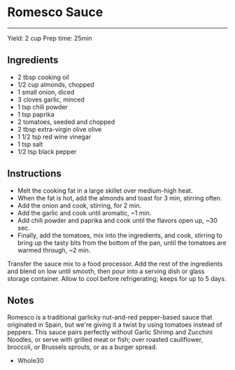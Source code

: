 # Romesco Sauce
---
Yield: 2 cup
Prep time: 25min

## Ingredients
- 2 tbsp cooking oil
- 1/2 cup almonds, chopped
- 1 small onion, diced
- 3 cloves garlic, minced
- 1 tsp chili powder
- 1 tsp paprika
- 2 tomatoes, seeded and chopped
- 2 tbsp extra-virgin olive olive
- 1 1/2 tsp red wine vinegar
- 1 tsp salt
- 1/2 tsp black pepper

## Instructions
- Melt the cooking fat in a large skillet over medium-high heat.
- When the fat is hot, add the almonds and toast for 3 min, stirring often.
- Add the onion and cook, stirring, for 2 min.
- Add the garlic and cook until aromatic, ~1 min.
- Add chili powder and paprika and cook until the flavors open up, ~30 sec.
- Finally, add the tomatoes, mix into the ingredients, and cook, stirring to bring up the tasty bits from the bottom of the pan, until the tomatoes are warmed through, ~2 min.

Transfer the sauce mix to a food processor. Add the rest of the ingredients and blend on low until smooth, then pour into a serving dish or glass storage container. Allow to cool before refrigerating; keeps for up to 5 days.


## Notes

Romesco is a traditional garlicky nut-and-red pepper-based sauce that originated in Spain, but we're giving it a twist by using tomatoes instead of peppers. This sauce pairs perfectly without Garlic Shrimp and Zucchini Noodles, or serve with grilled meat or fish; over roasted cauliflower, broccoli, or Brussels sprouts, or as a burger spread.

* Whole30
